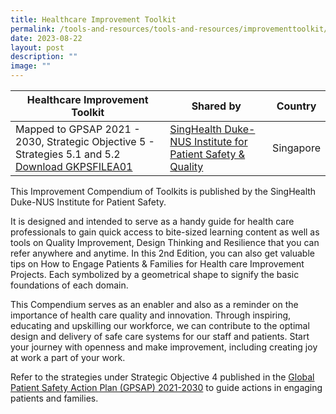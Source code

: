 ```yaml
---
title: Healthcare Improvement Toolkit
permalink: /tools-and-resources/tools-and-resources/improvementtoolkit/
date: 2023-08-22
layout: post
description: ""
image: ""
---
```

| Healthcare Improvement Toolkit| Shared by | Country 
| -------- | -------- | -------- |
|Mapped to GPSAP 2021 - 2030, Strategic Objective 5 - Strategies 5.1 and 5.2 [Download GKPSFILEA01](/files/gkpsfilea01-20232208_ipsq%20healthcare%20improvement%20toolkit.pdf) | [SingHealth Duke-NUS Institute for Patient Safety & Quality ](https://www.singhealthdukenus.com.sg/ipsq)     | Singapore |


This Improvement Compendium of Toolkits is published by the SingHealth Duke-NUS Institute for Patient Safety. 

It is designed and intended to serve as a handy guide for health care professionals to gain quick access to bite-sized learning content as well as tools on Quality Improvement, Design Thinking and Resilience that you can refer anywhere and anytime. In this 2nd Edition, you can also get valuable tips on How to Engage Patients & Families for Health care Improvement Projects. Each symbolized by a geometrical shape to signify the basic foundations of each domain. 

This Compendium serves as an enabler and also as a reminder on the importance of health care quality and innovation. Through inspiring, educating and upskilling our workforce, we can contribute to the optimal design and delivery of safe care systems for our staff and patients. Start your journey with openness and make improvement, including creating joy at work a part of your work. 

Refer to the strategies under Strategic Objective 4 published in the [Global Patient Safety Action Plan (GPSAP) 2021-2030](https://www.who.int/teams/integrated-health-services/patient-safety/policy/global-patient-safety-action-plan) to guide actions in engaging patients and families.